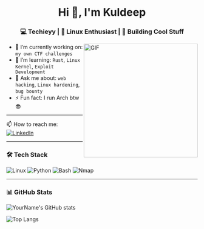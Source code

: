 <h1 align="center">Hi 👋, I'm Kuldeep</h1>
<h3 align="center">💻 Techieyy | 🐧 Linux Enthusiast | 🚀 Building Cool Stuff</h3>

<img align="right" alt="GIF" src="https://media.giphy.com/media/qgQUggAC3Pfv687qPC/giphy.gif" width="300"/>

- 🔭 I’m currently working on: `my own CTF challenges`
- 🌱 I’m learning: `Rust`, `Linux Kernel`, `Exploit Development`
- 💬 Ask me about: `web hacking`, `Linux hardening`, `bug bounty`
- ⚡ Fun fact: I run Arch btw 😎

---

📫 How to reach me:  
[![LinkedIn](https://img.shields.io/badge/LinkedIn-blue?style=flat&logo=linkedin)](https://linkedin.com/in/kuldeepp23)  


---

### 🛠️ Tech Stack
![Linux](https://img.shields.io/badge/Linux-000?style=flat&logo=linux)
![Python](https://img.shields.io/badge/Python-3670A0?style=flat&logo=python&logoColor=ffdd54)
![Bash](https://img.shields.io/badge/Bash-121011?style=flat&logo=gnubash)
![Nmap](https://img.shields.io/badge/Nmap-2E7DB2?style=flat&logo=data:image/png;base64,...)

---

### 📊 GitHub Stats

![YourName's GitHub stats](https://github-readme-stats.vercel.app/api?username=yourusername&show_icons=true&theme=radical)

![Top Langs](https://github-readme-stats.vercel.app/api/top-langs/?username=yourusername&layout=compact&theme=radical)
